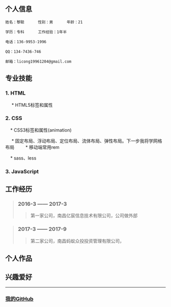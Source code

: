 ## 个人信息  

```
姓名：黎聪      性别：男      年龄：21

学历：专科      工作经验：1年半

电话：136-9953-1996     

QQ：134-7436-746     

邮箱：licong19961204@gmail.com
```


## 专业技能
### 1. HTML 
      * HTML5标签和属性 
### 2. CSS
      * CSS3标签和属性(animation)
      
      * 固定布局、浮动布局、定位布局、流体布局、弹性布局。下一步我将学网格布局
     
      * 移动端常用rem  
      
      * sass、less  

### 3. JavaScript


## 工作经历

> ### 2016-3 —— 2017-3  
>> 第一家公司，南昌亿宸信息技术有限公司，公司做外部

> ### 2017-3 —— 2017-9
>> 第二家公司，南昌蚂蚁众投投资管理有限公司，


## 个人作品


## 兴趣爱好

- - - -
### [我的GitHub](https://github.com/licong96) 
